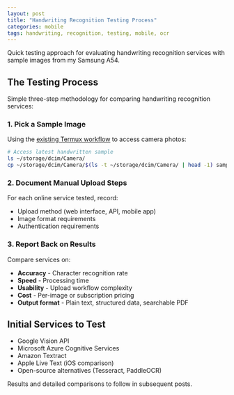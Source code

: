 ```yaml
---
layout: post
title: "Handwriting Recognition Testing Process"
categories: mobile
tags: handwriting, recognition, testing, mobile, ocr
---
```


Quick testing approach for evaluating handwriting recognition services with sample images from my Samsung A54.

## The Testing Process

Simple three-step methodology for comparing handwriting recognition services:

### 1. Pick a Sample Image

Using the [existing Termux workflow](samsung-a54-find-camera-photos-termux.html) to access camera photos:

```bash
# Access latest handwritten sample
ls ~/storage/dcim/Camera/
cp ~/storage/dcim/Camera/$(ls -t ~/storage/dcim/Camera/ | head -1) sample-handwriting.jpg
```


### 2. Document Manual Upload Steps

For each online service tested, record:
- Upload method (web interface, API, mobile app)
- Image format requirements
- Authentication requirements

### 3. Report Back on Results

Compare services on:
- **Accuracy** - Character recognition rate
- **Speed** - Processing time
- **Usability** - Upload workflow complexity
- **Cost** - Per-image or subscription pricing
- **Output format** - Plain text, structured data, searchable PDF

## Initial Services to Test

- Google Vision API
- Microsoft Azure Cognitive Services
- Amazon Textract
- Apple Live Text (iOS comparison)
- Open-source alternatives (Tesseract, PaddleOCR)

Results and detailed comparisons to follow in subsequent posts.